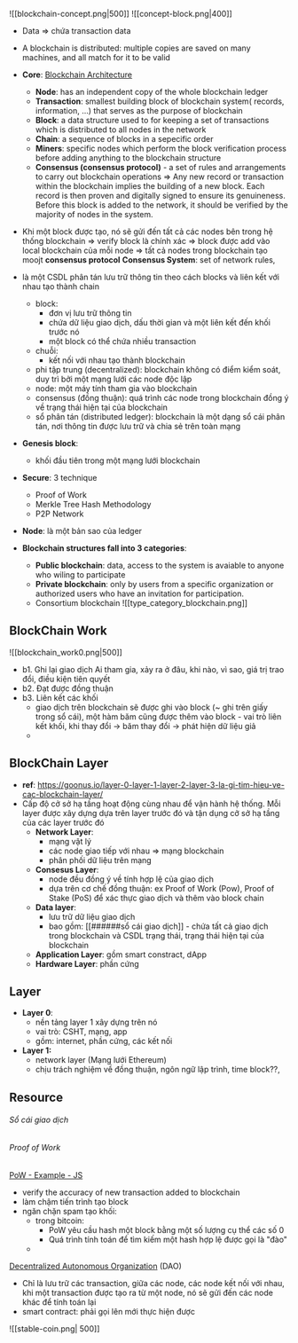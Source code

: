 ![[blockchain-concept.png|500]]
![[concept-block.png|400]]
- Data => chứa transaction data
- A blockchain is distributed: multiple copies are saved on many machines, and all match for it to be valid 
- **Core**: [Blockchain Architecture](https://mlsdev.com/blog/156-how-to-build-your-own-blockchain-architecture)
	- **Node**: has an independent copy of the whole blockchain ledger
	- **Transaction**: smallest building block of blockchain system( records, information, ...) that serves as the purpose of blockchain
	- **Block**: a data structure used to for keeping a set of transactions which is distributed to all nodes in the network
	- **Chain**: a sequence of blocks in a sepecific order
	- **Miners**: specific nodes which perform the block verification process before adding anything to the blockchain structure
	- **Consensus (consensus protocol)** - a set of rules and arrangements to carry out blockchain operations
	=> Any new record or transaction within the blockchain implies the building of a new block. Each record is then proven and digitally signed to ensure its genuineness. Before this block is added to the network, it should be verified by the majority of nodes in the system.
- Khi một block được tạo, nó sẽ gửi đến tất cả các nodes bên trong hệ thống blockchain => verify block là chính xác => block được add vào local blockchain của mỗi node
	=> tất cả nodes trong blockchain tạo moojt **consensus protocol**
	**Consensus System**: set of network rules, 
	
- là một CSDL phân tán lưu trữ thông tin theo cách blocks và liên kết với nhau tạo thành chain
	- block:
		- đơn vị lưu trữ thông tin
		- chứa dữ liệu giao dịch, dấu thời gian và một liên kết đến khối trước nó
		- một block có thể chứa nhiều transaction
	- chuỗi:
		- kết nối với nhau tạo thành blockchain
	- phi tập trung (decentralized): blockchain không có điểm kiểm soát, duy trì bởi một mạng lưới các node độc lập
	- node: một máy tính tham gia vào blockchain
	- consensus (đồng thuận): quá trình các node trong blockchain đồng ý về trạng thái hiện tại của blockchain
	- sổ phân tán (distributed ledger): blockchain là một dạng sổ cái phân tán, nơi thông tin được lưu trữ và chia sẻ trên toàn mạng
- **Genesis block**:
	- khối đầu tiên trong một mạng lưới blockchain
- **Secure**: 3 technique
	- Proof of Work
	- Merkle Tree Hash Methodology
	- P2P Network
- **Node**: là một bản sao của ledger
- **Blockchain structures fall into 3 categories**:
	- **Public blockchain**: data, access to the system is avaiable to anyone who wiling to participate
	- **Private blockchain**: only by users from a specific organization or authorized users who have an invitation for participation.
	- Consortium blockchain
	![[type_category_blockchain.png]]
## BlockChain Work

![[blockchain_work0.png|500]]
- b1. Ghi lại giao dịch
	Ai tham gia, xảy ra ở đâu, khi nào, vì sao, giá trị trao đổi, điều kiện tiên quyết
- b2. Đạt được đồng thuận
- b3. Liên kết các khối
	- giao dịch trên blockchain sẽ được ghi vào block (~ ghi trên giấy trong sổ cái), một hàm băm cũng được thêm vào block - vai trò liên kết khối, khi thay đổi -> băm thay đổi -> phát hiện dữ liệu giả
	- 
## BlockChain Layer
- **ref**: https://goonus.io/layer-0-layer-1-layer-2-layer-3-la-gi-tim-hieu-ve-cac-blockchain-layer/
- Cấp độ cở sở hạ tầng hoạt động cùng nhau để vận hành hệ thống. Mỗi layer được xây dựng dựa trên layer trước đó và tận dụng cở sở hạ tầng của các layer trước đó
	- **Network Layer**: 
		- mạng vật lý
		- các node giao tiếp với nhau => mạng blockchain
		- phân phối dữ liệu trên mạng
	- **Consesus Layer**:
		- node đều đồng ý về tính hợp lệ của giao dịch
		- dựa trên cơ chế đồng thuận: ex Proof of Work (Pow), Proof of Stake (PoS) để xác thực giao dịch và thêm vào block chain
	- **Data layer**:
		- lưu trữ dữ liệu giao dịch
		- bao gồm: [[######sổ cái giao dịch]] - chứa tất cả giao dịch trong blockchain và CSDL trạng thái, trạng thái hiện tại của blockchain
	- **Application Layer**: gồm smart constract, dApp
	- **Hardware Layer**: phần cứng
## Layer
- **Layer 0**: 
	- nền tảng layer 1 xây dựng trên nó
	- vai trò: CSHT, mạng, app
	- gồm: internet, phần cứng, các kết nối
- **Layer 1:** 
	- network layer (Mạng lưới Ethereum)
	- chịu trách nghiệm về đồng thuận, ngôn ngữ lập trình, time block??, 
## Resource
###### Sổ cái giao dịch

###### Proof of Work
[PoW - Example - JS](https://simplyexplained.com/blog/Implementing-proof-of-work-javascript-blockchain/)
- verify the accuracy of new transaction added to blockchain
- làm chậm tiến trình tạo block
- ngăn chặn spam tạo khối: 
	- trong bitcoin: 
		- PoW yêu cầu hash một block bằng một số lượng cụ thể các số 0
		- Quá trình tính toán để tìm kiếm một hash hợp lệ được gọi là "đào"
	-  
[Decentralized Autonomous Organization](https://www.investopedia.com/tech/what-dao/) (DAO)


- Chỉ là lưu trữ các transaction, giữa các node, các node kết nối với nhau, khi một transaction được tạo ra từ một node, nó sẽ gửi đến các node khác để tính toán lại
- smart contract: phải gọi lên mới thực hiện được

![[stable-coin.png| 500]]